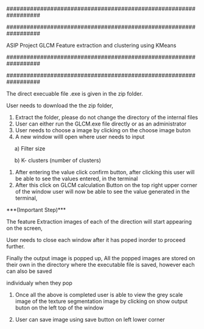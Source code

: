 ﻿##################################################################

##################################################################

ASIP Project GLCM Feature extraction and clustering using KMeans

##################################################################

##################################################################

The direct execuable file .exe is given in the zip folder.

User needs to download the the zip folder,

1) Extract the folder, please do not change the directory of the internal files
1) User can either run the GLCM.exe file directly or as an administrator
1) User needs to choose a image by clicking on the choose image buton
1) A new window willl open where user needs to input

`	`a) Filter size

`	`b) K- clusters (number of clusters)

1) After entering the value click confirm button, after clicking this user will be able to see the values entered, in the terminal
1) After this click on GLCM calculation Button on the top right upper corner of the window user will now be able to see the value generated in the terminal,

\*\*\*(Important Step)\*\*\*

The feature Extraction images of each of the direction will start appearing on the screen,

User needs to close each window after it has poped inorder to proceed further.

Finally the output image is popped up, All the popped images are stored on their own in the directory where the executable file is saved, however each can also be saved

individualy when they pop

1) Once all the above is completed user is able to view the grey scale image of the texture segmentation image by clicking on show output buton on the left top of the window

1) User can save image using save button on left lower corner
